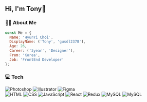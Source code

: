 ## Hi, I'm Tony👋

### 🙍‍♀️ About Me
```javascript
const Me = {
  Name: 'HyunYi Choi',
  DisplayName: ('Tony', 'gusdl2378'),
  Age: 26,
  Career: ('3year', 'Designer'),
  From: 'Korea',
  Job: 'FrontEnd Developer'
};
```

### 💻 Tech
![Photoshop](https://img.shields.io/badge/-Photoshop-31A8FF?&logo=adobephotoshop&logoColor=white)
![Illustrator](https://img.shields.io/badge/-Illustrator-FF9A00?&logo=adobeillustrator&logoColor=white)
![Figma](https://img.shields.io/badge/-Figma-F24E1E?&logo=figma&logoColor=white)<br/>
![HTML](https://img.shields.io/badge/-HTML-E34F26?&logo=html5&logoColor=white)
![CSS](https://img.shields.io/badge/-CSS-1572B6?&logo=css3&logoColor=white)
![JavaScript](https://img.shields.io/badge/-JavaScript-F7DF1E?&logo=javascript&logoColor=white)
![React](https://img.shields.io/badge/-React-61DAFB?&logo=react&logoColor=white)
![Redux](https://img.shields.io/badge/-Redux-764ABC?&logo=redux&logoColor=white)
![MySQL](https://img.shields.io/badge/-MySQL-4479A1?&logo=mysql&logoColor=white)
![MySQL](https://img.shields.io/badge/-nodejs-339933?&logo=nodedotjs&logoColor=white)
